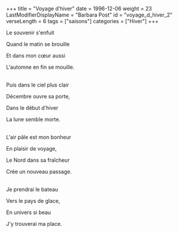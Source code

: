 +++
title = "Voyage d'hiver"
date = 1996-12-06
weight = 23
LastModifierDisplayName = "Barbara Post"
id = "voyage_d_hiver_2"
verseLength = 6
tags = ["saisons"]
categories = ["Hiver"]
+++

Le souvenir s'enfuit

Quand le matin se brouille

Et dans mon cœur aussi

L'automne en fin se mouille.

 \
Puis dans le ciel plus clair

Décembre ouvre sa porte,

Dans le début d'hiver

La lune semble morte.

 \
L'air pâle est mon bonheur

En plaisir de voyage,

Le Nord dans sa fraîcheur

Crée un nouveau passage.

 \
Je prendrai le bateau

Vers le pays de glace,

En univers si beau

J'y trouverai ma place.
